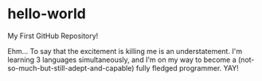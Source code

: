 # hello-world
My First GitHub Repository!

Ehm... To say that the excitement is killing me is an understatement. I'm learning 3 languages simultaneously, and I'm on my way to become a (not-so-much-but-still-adept-and-capable) fully fledged programmer. YAY!
